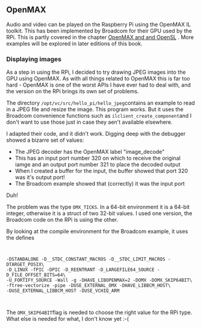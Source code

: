 
##  OpenMAX 


Audio and video can be played on the Raspberry Pi using the OpenMAX IL
toolkit. This has been implemented by Broadcom for their GPU used by the
RPi.  This is partly covered
in the chapter [OpenMAX and and OpenSL](../../Sampled/OpenMAX/) .
More examples will be explored in later editions of this book.

###  Displaying images 


As a step in using the RPi, I decided to try drawing JPEG
images into the GPU using OpenMAX. As with all things related
to OpenMAX this is far too hard - OpenMAX is one of the worst
APIs I have ever had to deal with, and the version on the RPi
brings its own set of problems.


The directory `/opt/vc/src/hello_pi/hello_jpeg`contains an example to read in a JPEG file and resize
the image. This program works. But it uses the Broadcom
convenience functions such as `ilclient_create_component`and I don't want to use those just in case they aen't available
elsewhere.


I adapted their code, and it didn't work.
Digging deep with the debugger showed a bizarre set of values:

+ The JPEG decoder has the OpenMAX label "image_decode"
+ This has an input port number 320 on which to receive
the original iamge and an output port number 321 to place
the decoded output
+ When I created a buffer for the input, the buffer showed
that port 320 was it's output port!
+ The Broadcom example showed that (correctly) it was the
input port

Duh!


The problem was the type `OMX_TICKS`. In a 64-bit
environment it is a 64-bit integer, otherwise it is a struct
of two 32-bit values. I used one version, the Broadcom code
on the RPi is using the other.


By looking at the compile environment for the Broadcom example,
it uses the defines

```

	
-DSTANDALONE -D__STDC_CONSTANT_MACROS -D__STDC_LIMIT_MACROS -DTARGET_POSIX\
-D_LINUX -fPIC -DPIC -D_REENTRANT -D_LARGEFILE64_SOURCE -D_FILE_OFFSET_BITS=64\
-U_FORTIFY_SOURCE -Wall -g -DHAVE_LIBOPENMAX=2 -DOMX -DOMX_SKIP64BIT\
-ftree-vectorize -pipe -DUSE_EXTERNAL_OMX -DHAVE_LIBBCM_HOST\
-DUSE_EXTERNAL_LIBBCM_HOST -DUSE_VCHIQ_ARM
	
      
```


The `OMX_SKIP64BIT`flag is needed to choose the right
value for the RPi type. What else is needed for what,
I don't know yet :-(
